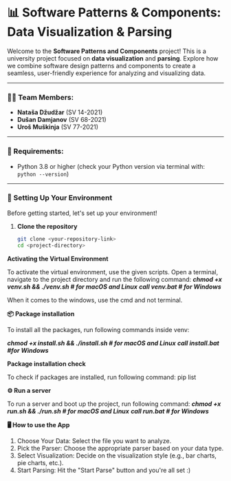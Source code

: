 # **📊 Software Patterns & Components: Data Visualization & Parsing**

Welcome to the **Software Patterns and Components** project! This is a university project focused on **data visualization** and **parsing**. Explore how we combine software design patterns and components to create a seamless, user-friendly experience for analyzing and visualizing data.

---

### **👨‍💻 Team Members:**
- **Nataša Džudžar** (SV 14-2021)
- **Dušan Damjanov** (SV 68-2021)
- **Uroš Muškinja** (SV 77-2021)


---

### **🔧 Requirements:**
- Python 3.8 or higher (check your Python version via terminal with: `python --version`)

---

### **🚀 Setting Up Your Environment**

Before getting started, let's set up your environment!

1. **Clone the repository**
   ```bash
   git clone <your-repository-link>
   cd <project-directory>

**Activating the Virtual Environment**

To activate the virtual environment,  use the given scripts.
Open a terminal, navigate to the project directory and run the following command:
  ***chmod +x venv.sh && ./venv.sh  # for macOS and Linux***
  ***call   venv.bat                # for Windows***

When it comes to the windows, use the cmd and not terminal.

**📦 Package installation**

To install all the packages, run following commands inside venv:

***chmod +x install.sh && ./install.sh  # for macOS and Linux***
***call   install.bat #for Windows***

**Package installation check**

To check if packages are installed, run following command:
  pip list

**⚙️ Run a server**

To run a server and boot up the project, run following command:
***chmod +x run.sh && ./run.sh      # for macOS and Linux***
***call   run.bat                   # for Windows***

**🖥️ How to use the App**
1. Choose Your Data: Select the file you want to analyze.
2. Pick the Parser: Choose the appropriate parser based on your data type.
3. Select Visualization: Decide on the visualization style (e.g., bar charts, pie charts, etc.).
4. Start Parsing: Hit the "Start Parse" button and you're all set :)
